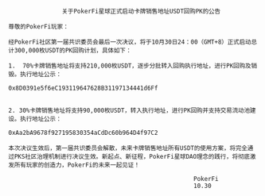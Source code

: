                    关于PokerFi星球正式启动卡牌销售地址USDT回购PK的公告

    尊敬的PokerFi玩家：

    经PokerFi社区第一届共识委员会最后一次决议，将于10月30日24：00（GMT+8）正式启动总计300,000枚USDT的PK回购计划，具体如下：

    1.  70%卡牌销售地址将支持210,000枚USDT，逐步分批转入回购执行地址，进行PK回购及销毁。执行地址公示：

    0x8D0391e5f6eC193119647628B31197134441d6Ff


    2. 30%卡牌销售地址将支持90,000枚USDT，转入执行地址，进行PK回购并支持交易流动池建设。执行地址公示：

    0xAa2bA9678f927195830354aCdDc60b964D4f97C2

    本次决议生效后，第一届共识委员会解散，未来卡牌销售地址所有USDT的使用方案，将完全通过PKS社区治理机制进行决议生效。新起点、新征程，PokerFi星球DAO理念的践行，将彻底激发所有玩家的创造力，PokerFi的未来一起见证！

                                                        PokerFi
                                                        10.30

